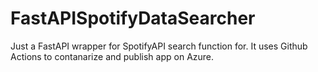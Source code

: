 # FastAPISpotifyDataSearcher
Just a FastAPI wrapper for SpotifyAPI search function for. It uses Github Actions to contanarize and publish app on Azure.
